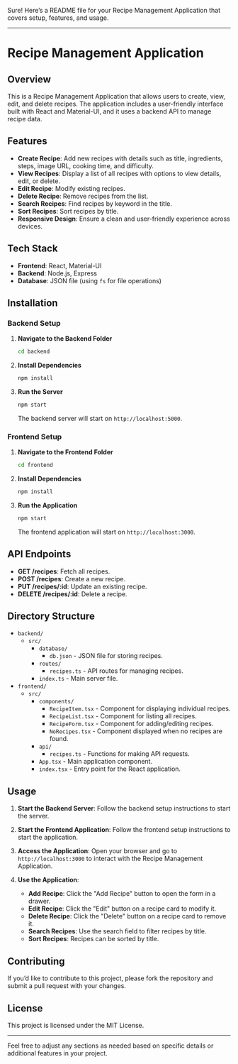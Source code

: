 Sure! Here’s a README file for your Recipe Management Application that covers setup, features, and usage.

---

# Recipe Management Application

## Overview

This is a Recipe Management Application that allows users to create, view, edit, and delete recipes. The application includes a user-friendly interface built with React and Material-UI, and it uses a backend API to manage recipe data.

## Features

- **Create Recipe**: Add new recipes with details such as title, ingredients, steps, image URL, cooking time, and difficulty.
- **View Recipes**: Display a list of all recipes with options to view details, edit, or delete.
- **Edit Recipe**: Modify existing recipes.
- **Delete Recipe**: Remove recipes from the list.
- **Search Recipes**: Find recipes by keyword in the title.
- **Sort Recipes**: Sort recipes by title.
- **Responsive Design**: Ensure a clean and user-friendly experience across devices.

## Tech Stack

- **Frontend**: React, Material-UI
- **Backend**: Node.js, Express
- **Database**: JSON file (using `fs` for file operations)

## Installation

### Backend Setup

1. **Navigate to the Backend Folder**

   ```bash
   cd backend
   ```

2. **Install Dependencies**

   ```bash
   npm install
   ```

3. **Run the Server**

   ```bash
   npm start
   ```

   The backend server will start on `http://localhost:5000`.

### Frontend Setup

1. **Navigate to the Frontend Folder**

   ```bash
   cd frontend
   ```

2. **Install Dependencies**

   ```bash
   npm install
   ```

3. **Run the Application**

   ```bash
   npm start
   ```

   The frontend application will start on `http://localhost:3000`.

## API Endpoints

- **GET /recipes**: Fetch all recipes.
- **POST /recipes**: Create a new recipe.
- **PUT /recipes/:id**: Update an existing recipe.
- **DELETE /recipes/:id**: Delete a recipe.

## Directory Structure

- `backend/`
  - `src/`
    - `database/`
      - `db.json` - JSON file for storing recipes.
    - `routes/`
      - `recipes.ts` - API routes for managing recipes.
    - `index.ts` - Main server file.
- `frontend/`
  - `src/`
    - `components/`
      - `RecipeItem.tsx` - Component for displaying individual recipes.
      - `RecipeList.tsx` - Component for listing all recipes.
      - `RecipeForm.tsx` - Component for adding/editing recipes.
      - `NoRecipes.tsx` - Component displayed when no recipes are found.
    - `api/`
      - `recipes.ts` - Functions for making API requests.
    - `App.tsx` - Main application component.
    - `index.tsx` - Entry point for the React application.

## Usage

1. **Start the Backend Server**: Follow the backend setup instructions to start the server.

2. **Start the Frontend Application**: Follow the frontend setup instructions to start the application.

3. **Access the Application**: Open your browser and go to `http://localhost:3000` to interact with the Recipe Management Application.

4. **Use the Application**:
   - **Add Recipe**: Click the "Add Recipe" button to open the form in a drawer.
   - **Edit Recipe**: Click the "Edit" button on a recipe card to modify it.
   - **Delete Recipe**: Click the "Delete" button on a recipe card to remove it.
   - **Search Recipes**: Use the search field to filter recipes by title.
   - **Sort Recipes**: Recipes can be sorted by title.

## Contributing

If you’d like to contribute to this project, please fork the repository and submit a pull request with your changes.

## License

This project is licensed under the MIT License.

---

Feel free to adjust any sections as needed based on specific details or additional features in your project.
